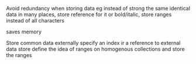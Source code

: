 Avoid redundancy when storing data 
eg instead of strong the same identical data in many places, store reference for it 
or bold/italic, store ranges instead of all characters

saves memory

Store common data externally
specify an index ir a reference to external data store
define the idea of ranges on homogenous collections and store the ranges